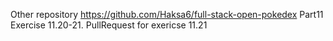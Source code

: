 Other repository https://github.com/Haksa6/full-stack-open-pokedex
Part11 Exercise 11.20-21.
PullRequest for exericse 11.21